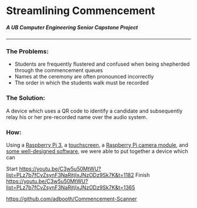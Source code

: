 # Streamlining Commencement
##### A UB Computer Engineering Senior Capstone Project
---
### The Problems:
- Students are frequently flustered and confused when being shepherded through the commencement queues
- Names at the ceremony are often pronounced incorrectly
- The order in which the students walk must be recorded

### The Solution:
A device which uses a QR code to identify a candidate and subsequently relay his or her pre-recorded name over the audio system.

### How:
Using a [Raspberry Pi 3](https://www.raspberrypi.org/products/raspberry-pi-3-model-b/), a [touchscreen](https://www.raspberrypi.org/products/raspberry-pi-touch-display/), a [Raspberry Pi camera module](https://www.raspberrypi.org/products/camera-module-v2/), and [some well-designed software](https://github.com/adbooth/Commencement-Scanner), we were able to put together a device which can 

Start
https://youtu.be/C3w5u50MtWU?list=PLz7b7fCvZsynF3NaRitjIxJNzODz9Sk7K&t=1182
Finish
https://youtu.be/C3w5u50MtWU?list=PLz7b7fCvZsynF3NaRitjIxJNzODz9Sk7K&t=1365

https://github.com/adbooth/Commencement-Scanner

